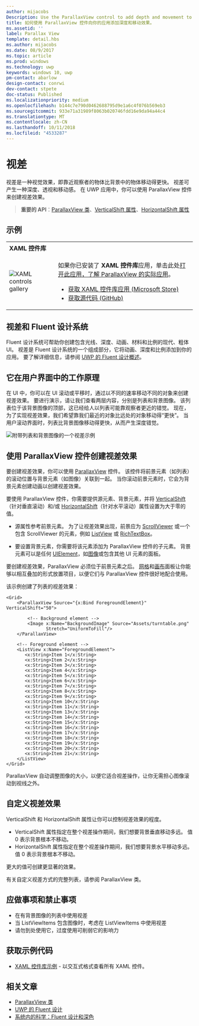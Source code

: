 ```yaml
---
author: mijacobs
Description: Use the ParallaxView control to add depth and movement to your app.
title: 如何使用 ParallaxView 控件向你的应用添加深度和移动效果。
ms.assetid: ''
label: Parallax View
template: detail.hbs
ms.author: mijacobs
ms.date: 08/9/2017
ms.topic: article
ms.prod: windows
ms.technology: uwp
keywords: windows 10, uwp
pm-contact: abarlow
design-contact: conrwi
dev-contact: stpete
doc-status: Published
ms.localizationpriority: medium
ms.openlocfilehash: b144c7e790d0462688795d9e1a6c4f076b569eb3
ms.sourcegitcommit: 933e71a31989f8063b020746fdd16e9da94a44c4
ms.translationtype: MT
ms.contentlocale: zh-CN
ms.lasthandoff: 10/11/2018
ms.locfileid: "4533287"
---
```

# <a name="parallax"></a>视差

视差是一种视觉效果，即靠近观察者的物体比背景中的物体移动得更快。 视差可产生一种深度、透视和移动感。 在 UWP 应用中，你可以使用 ParallaxView 控件来创建视差效果。  

> **重要的 API**：[ParallaxView 类](https://docs.microsoft.com/uwp/api/Windows.UI.Xaml.Controls.Parallaxview)、[VerticalShift 属性](https://docs.microsoft.com/uwp/api/Windows.UI.Xaml.Controls.Parallaxview.VerticalShift)、[HorizontalShift 属性](https://docs.microsoft.com/uwp/api/Windows.UI.Xaml.Controls.Parallaxview.HorizontalShift)

## <a name="examples"></a>示例

<table>
<th align="left">XAML 控件库<th>
<tr>
<td><img src="images/xaml-controls-gallery-sm.png" alt="XAML controls gallery"></img></td>
<td>
    <p>如果你已安装了 <strong style="font-weight: semi-bold">XAML 控件库</strong>应用，单击此处<a href="xamlcontrolsgallery:/item/ParallaxView">打开此应用，了解 ParallaxView 的实际应用</a>。</p>
    <ul>
    <li><a href="https://www.microsoft.com/store/productId/9MSVH128X2ZT">获取 XAML 控件库应用 (Microsoft Store)</a></li>
    <li><a href="https://github.com/Microsoft/Windows-universal-samples/tree/master/Samples/XamlUIBasics">获取源代码 (GitHub)</a></li>
    </ul>
</td>
</tr>
</table>

## <a name="parallax-and-the-fluent-design-system"></a>视差和 Fluent 设计系统

 Fluent 设计系统可帮助你创建包含光线、深度、动画、材料和比例的现代、粗体 UI。 视差是 Fluent 设计系统的一个组成部分，它将动画、深度和比例添加到你的应用。 要了解详细信息，请参阅 [UWP 的 Fluent 设计概述](../fluent-design-system/index.md)。

## <a name="how-it-works-in-a-user-interface"></a>它在用户界面中的工作原理

在 UI 中，你可以在 UI 滚动或平移时，通过以不同的速率移动不同的对象来创建视差效果。 <!-- Parallax is an important tool in adding depth to applications along with other techniques like transition animations, perspective tilt, and layering. --> 要进行演示，请让我们查看两层内容，分别是列表和背景图像。  该列表位于该背景图像的顶部，这已经给人以列表可能靠观察者更近的错觉。  现在，为了实现视差效果，我们希望靠我们最近的对象比远处的对象移动得“更快”。  当用户滚动界面时，列表比背景图像移动得更快，从而产生深度错觉。

 ![附带列表和背景图像的一个视差示例](images/_Parallax_v2.gif)

 
## <a name="using-the-parallaxview-control-to-create-a-parallax-effect"></a>使用 ParallaxView 控件创建视差效果

要创建视差效果，你可以使用 [ParallaxView](https://docs.microsoft.com/uwp/api/Windows.UI.Xaml.Controls.Parallaxview) 控件。 该控件将前景元素（如列表）的滚动位置与背景元素（如图像）关联到一起。 当你滚动前景元素时，它会为背景元素创建动画以创建视差效果。 

要使用 ParallaxView 控件，你需要提供源元素、背景元素，并将 [VerticalShift](https://docs.microsoft.com/uwp/api/Windows.UI.Xaml.Controls.Parallaxview.VerticalShift)（针对垂直滚动）和/或  [HorizontalShift](https://docs.microsoft.com/uwp/api/Windows.UI.Xaml.Controls.Parallaxview.HorizontalShift)（针对水平滚动）属性设置为大于零的值。 
* 源属性参考前景元素。 为了让视差效果出现，前景应为 [ScrollViewer](https://docs.microsoft.com/en-us/uwp/api/Windows.UI.Xaml.Controls.ScrollViewer) 或一个包含 ScrollViewer 的元素，例如 [ListView](https://docs.microsoft.com/en-us/uwp/api/windows.ui.xaml.controls.listview) 或 [RichTextBox](https://docs.microsoft.com/en-us/uwp/api/Windows.UI.Xaml.Controls.RichEditBox)。 

* 要设置背景元素，你需要将该元素添加为 ParallaxView 控件的子元素。 背景元素可以是任何 [UIElement](https://docs.microsoft.com/en-us/uwp/api/windows.ui.xaml.uielement)，如[图像](https://docs.microsoft.com/en-us/uwp/api/Windows.UI.Xaml.Controls.Image)或包含其他 UI 元素的面板。 

要创建视差效果，ParallaxView 必须位于前景元素之后。 [网格](https://docs.microsoft.com/en-us/uwp/api/windows.ui.xaml.controls.grid)和[画布](https://docs.microsoft.com/en-us/uwp/api/windows.ui.xaml.controls.canvas)面板让你能够以相互叠加的形式放置项目，以便它们与 ParallaxView 控件很好地配合使用。  

该示例创建了列表的视差效果：
 
```xaml
<Grid>
    <ParallaxView Source="{x:Bind ForegroundElement}" VerticalShift="50"> 
    
        <!-- Background element --> 
        <Image x:Name="BackgroundImage" Source="Assets/turntable.png"
               Stretch="UniformToFill"/>
    </ParallaxView>
    
    <!-- Foreground element -->
    <ListView x:Name="ForegroundElement">
       <x:String>Item 1</x:String> 
       <x:String>Item 2</x:String> 
       <x:String>Item 3</x:String> 
       <x:String>Item 4</x:String> 
       <x:String>Item 5</x:String>  
       <x:String>Item 6</x:String> 
       <x:String>Item 7</x:String> 
       <x:String>Item 8</x:String> 
       <x:String>Item 9</x:String> 
       <x:String>Item 10</x:String>     
       <x:String>Item 11</x:String> 
       <x:String>Item 13</x:String> 
       <x:String>Item 14</x:String> 
       <x:String>Item 15</x:String> 
       <x:String>Item 16</x:String>     
       <x:String>Item 17</x:String> 
       <x:String>Item 18</x:String> 
       <x:String>Item 19</x:String> 
       <x:String>Item 20</x:String> 
       <x:String>Item 21</x:String>        
    </ListView>
</Grid>
``` 

ParallaxView 自动调整图像的大小，以便它适合视差操作，让你无需担心图像滚动到视线之外。

## <a name="customizing-the-parallax-effect"></a>自定义视差效果 

VerticalShift 和 HorizontalShift 属性让你可以控制视差效果的程度。

* VerticalShift 属性指定在整个视差操作期间，我们想要背景垂直移动多远。 值 0 表示背景根本不移动。
* HorizontalShift 属性指定在整个视差操作期间，我们想要背景水平移动多远。 值 0 表示背景根本不移动。

更大的值可创建更显著的效果。 

有关自定义视差方式的完整列表，请参阅 ParallaxView 类。 

## <a name="dos-and-donts"></a>应做事项和禁止事项

- 在有背景图像的列表中使用视差
- 当 ListViewItems 包含图像时，考虑在 ListViewItems 中使用视差
- 请勿到处使用它，过度使用可削弱它的影响力

## <a name="get-the-sample-code"></a>获取示例代码

- [XAML 控件库示例](https://github.com/Microsoft/Windows-universal-samples/tree/master/Samples/XamlUIBasics) - 以交互式格式查看所有 XAML 控件。

## <a name="related-articles"></a>相关文章

- [ParallaxView 类](https://docs.microsoft.com/uwp/api/Windows.UI.Xaml.Controls.Parallaxview) 
- [UWP 的 Fluent 设计](../fluent-design-system/index.md)
- [系统内的科学：Fluent 设计和深色](https://medium.com/microsoft-design/science-in-the-system-fluent-design-and-depth-fb6d0f23a53f)
